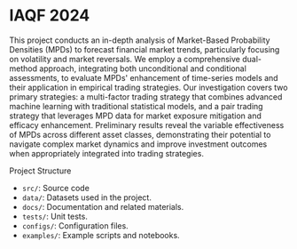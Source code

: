 # IAQF 2024 

This project conducts an in-depth analysis of Market-Based Probability Densities (MPDs) to
forecast financial market trends, particularly focusing on volatility and market reversals. We
employ a comprehensive dual-method approach, integrating both unconditional and
conditional assessments, to evaluate MPDs' enhancement of time-series models and their
application in empirical trading strategies. Our investigation covers two primary strategies: a
multi-factor trading strategy that combines advanced machine learning with traditional
statistical models, and a pair trading strategy that leverages MPD data for market exposure
mitigation and efficacy enhancement. Preliminary results reveal the variable effectiveness of
MPDs across different asset classes, demonstrating their potential to navigate complex market
dynamics and improve investment outcomes when appropriately integrated into trading
strategies.

Project Structure
- `src/`: Source code 
- `data/`: Datasets used in the project.
- `docs/`: Documentation and related materials.
- `tests/`: Unit tests.
- `configs/`: Configuration files.
- `examples/`: Example scripts and notebooks.
